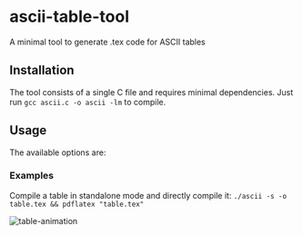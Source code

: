 # ascii-table-tool
A minimal tool to generate .tex code for ASCII tables

## Installation
The tool consists of a single C file and requires minimal dependencies. 
Just run ```gcc ascii.c -o ascii -lm``` to compile.

## Usage
The available options are:

### Examples
Compile a table in standalone mode and directly compile it:
```./ascii -s -o table.tex && pdflatex "table.tex" ```


![table-animation](https://github.com/stgloorious/ascii-table-tool/blob/master/doc/animation.gif)
